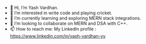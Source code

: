 - 👋 Hi, I’m Yash Vardhan.
- 👀 I’m interested in write code and playing cricket.
- 🌱 I’m currently learning and exploring MERN stack integrations.
- 💞️ I’m looking to collaborate on MERN and DSA with C++.
- 📫 How to reach me: My LinkedIn profile : https://www.linkedin.com/in/yash-vardhan-yv


<!---
YbiG-blog/YbiG-blog is a ✨ special ✨ repository because its `README.md` (this file) appears on your GitHub profile.
You can click the Preview link to take a look at your changes.
--->
